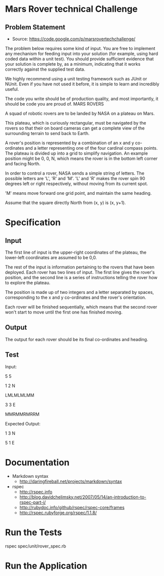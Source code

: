 Mars Rover technical Challenge
==============================


Problem Statement
-----------------

* Source: https://code.google.com/p/marsrovertechchallenge/

The problem below requires some kind of input. You are free to implement any mechanism for feeding input into your solution (for example, using hard coded data within a unit test). You should provide sufficient evidence that your solution is complete by, as a minimum, indicating that it works correctly against the supplied test data.

We highly recommend using a unit testing framework such as JUnit or NUnit. Even if you have not used it before, it is simple to learn and incredibly useful.

The code you write should be of production quality, and most importantly, it should be code you are proud of. MARS ROVERS

A squad of robotic rovers are to be landed by NASA on a plateau on Mars.

This plateau, which is curiously rectangular, must be navigated by the rovers so that their on board cameras can get a complete view of the surrounding terrain to send back to Earth.

A rover's position is represented by a combination of an x and y co-ordinates and a letter representing one of the four cardinal compass points. The plateau is divided up into a grid to simplify navigation. An example position might be 0, 0, N, which means the rover is in the bottom left corner and facing North.

In order to control a rover, NASA sends a simple string of letters. The possible letters are 'L', 'R' and 'M'. 'L' and 'R' makes the rover spin 90 degrees left or right respectively, without moving from its current spot.

'M' means move forward one grid point, and maintain the same heading.

Assume that the square directly North from (x, y) is (x, y+1).

Specification
=============

Input
-----

The first line of input is the upper-right coordinates of the plateau, the lower-left coordinates are assumed to be 0,0.

The rest of the input is information pertaining to the rovers that have been deployed. Each rover has two lines of input. The first line gives the rover's position, and the second line is a series of instructions telling the rover how to explore the plateau.

The position is made up of two integers and a letter separated by spaces, corresponding to the x and y co-ordinates and the rover's orientation.

Each rover will be finished sequentially, which means that the second rover won't start to move until the first one has finished moving.

Output
------

The output for each rover should be its final co-ordinates and heading.

Test
----

Input:

5 5

1 2 N

LMLMLMLMM

3 3 E

MMRMMRMRRM


Expected Output:

1 3 N

5 1 E


Documentation
=============

* Markdown syntax
    * http://daringfireball.net/projects/markdown/syntax
* rspec
    * http://rspec.info
    * http://blog.davidchelimsky.net/2007/05/14/an-introduction-to-rspec-part-i/
    * http://rubydoc.info/github/rspec/rspec-core/frames
    * http://rspec.rubyforge.org/rspec/1.1.8/


Run the Tests
=============

 rspec spec/unit/rover_spec.rb


Run the Application
=============

